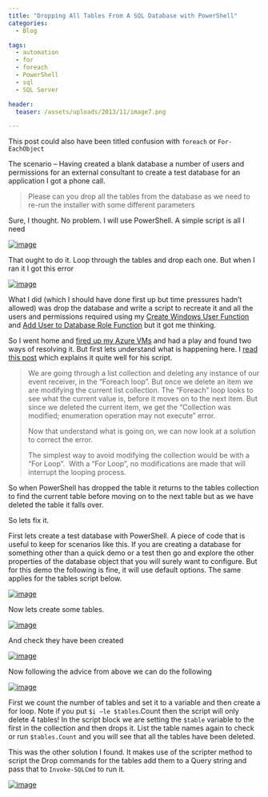 ```yaml
---
title: "Dropping All Tables From A SQL Database with PowerShell"
categories:
  - Blog

tags:
  - automation
  - for
  - foreach
  - PowerShell
  - sql
  - SQL Server

header:
  teaser: /assets/uploads/2013/11/image7.png

---
```

This post could also have been titled confusion with `foreach` or `For-EachObject`

The scenario – Having created a blank database a number of users and permissions for an external consultant to create a test database for an application I got a phone call.

> Please can you drop all the tables from the database as we need to re-run the installer with some different parameters

Sure, I thought. No problem. I will use PowerShell. A simple script is all I need

[![image](https://blog.robsewell.com/assets/uploads/2013/11/image3.png)](https://blog.robsewell.com/assets/uploads/2013/11/image3.png)

That ought to do it. Loop through the tables and drop each one. But when I ran it I got this error

[![image](https://blog.robsewell.com/assets/uploads/2013/11/image.png)](https://blog.robsewell.com/assets/uploads/2013/11/image4.png)

What I did (which I should have done first up but time pressures hadn’t allowed) was drop the database and write a script to recreate it and all the users and permissions required using my [Create Windows User Function](https://blog.robsewell.com/creating-a-windows-user-and-adding-to-a-sql-server-role-with-powershell/) and [Add User to Database Role Function](https://blog.robsewell.com/add-user-to-database-role-with-powershell/) but it got me thinking.

So I went home and [fired up my Azure VMs](https://blog.robsewell.com/?p=534) and had a play and found two ways of resolving it. But first lets understand what is happening here. I [read this post](http://blog.incworx.com/blog/sharepoint-developer-blog/collection-was-modified-enumeration-operation-may-not-execute-looks-hard-but-it-isnt-v2) which explains it quite well for his script.

> We are going through a list collection and deleting any instance of our event receiver, in the “Foreach loop”. But once we delete an item we are modifying the current list collection. The “Foreach” loop looks to see what the current value is, before it moves on to the next item. But since we deleted the current item, we get the “Collection was modified; enumeration operation may not execute” error.
> 
> Now that understand what is going on, we can now look at a solution to correct the error.
> 
> The simplest way to avoid modifying the collection would be with a “For Loop”.  With a “For Loop”, no modifications are made that will interrupt the looping process.

So when PowerShell has dropped the table it returns to the tables collection to find the current table before moving on to the next table but as we have deleted the table it falls over.

So lets fix it.

First lets create a test database with PowerShell. A piece of code that is useful to keep for scenarios like this. If you are creating a database for something other than a quick demo or a test then go and explore the other properties of the database object that you will surely want to configure. But for this demo the following is fine, it will use default options. The same applies for the tables script below.

[![image](https://blog.robsewell.com/assets/uploads/2013/11/image5.png)](https://blog.robsewell.com/assets/uploads/2013/11/image5.png)

Now lets create some tables.

[![image](https://blog.robsewell.com/assets/uploads/2013/11/image6.png)](https://blog.robsewell.com/assets/uploads/2013/11/image6.png)

And check they have been created

[![image](https://blog.robsewell.com/assets/uploads/2013/11/image7.png)](https://blog.robsewell.com/assets/uploads/2013/11/image7.png)

Now following the advice from above we can do the following

[![image](https://blog.robsewell.com/assets/uploads/2013/11/image8.png)](https://blog.robsewell.com/assets/uploads/2013/11/image8.png)

First we count the number of tables and set it to a variable and then create a for loop. Note if you put `$i –le $tables`.Count then the script will only delete 4 tables! In the script block we are setting the `$table` variable to the first in the collection and then drops it. List the table names again to check or run `$tables.Count` and you will see that all the tables have been deleted.

This was the other solution I found. It makes use of the scripter method to script the Drop commands for the tables add them to a Query string and pass that to `Invoke-SQLCmd` to run it.

[![image](https://blog.robsewell.com/assets/uploads/2013/11/image9.png)](https://blog.robsewell.com/assets/uploads/2013/11/image9.png)